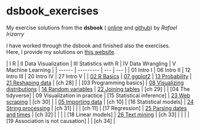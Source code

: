 # dsbook_exercises
My exercise solutions from the **dsbook** (
[online](https://rafalab.github.io/dsbook) and
[github](https://github.com/rafalab/dsbook))
by *Rafael Irizarry*



I have worked through the dsbook and finished also the exercises.   
Here, I provide my solutions on [this website](https://braunschweig.github.io/dsbook_exercises/).

| I R    |    II Data Visualization | III Statistics with R | IV Data Wrangling | V Machine Learning |
| ------  | --------- | --- |  --- |
| 01 Intro I  | 06 Intro II | 12 Intro III | 20 Intro IV | 27 Intro V |
| [02 R Basics](ex_02_r_basics.html) |  [07 ggplot2](ex_07_ggplot2.html) | [13 Probability](ex_13_probability.html) | [21 Reshaping data](ex_21_reshaping_data.html) | [ch 28] |
| [03 Programming basics]  |  [08 Visualizing distributions](ex_08_visualizing_distributions.html) | [14 Random variables](ex_14_random_variables.html) | [22 Joining tables](ex_22_joining_tables.html)    | [ch 29] |
| [04 The tidyverse]  |  09 Visualization in practice | [15 Statistical inference] | [23 Web scraping](ex_23_web_scraping.html)    | [ch 30] |
| [05 Importing data](ex_05_importing_data.html) |  [ch 10] | [16 Statistical models] | [24 String processing](ex_24_string_processing.html)  |  [ch 31] |
|   | [ch 11] | [17 Regression] | [25 Parsing dates and times](ex_25_parsing_dates_and_times.html)   | [ch 32] |
|   |    | [18 Linear models] | [26 Text mining](ex_26_text_mining.html)  | [ch 33] |
|   |    | [19 Association is not causation] |    | [ch 34] |



